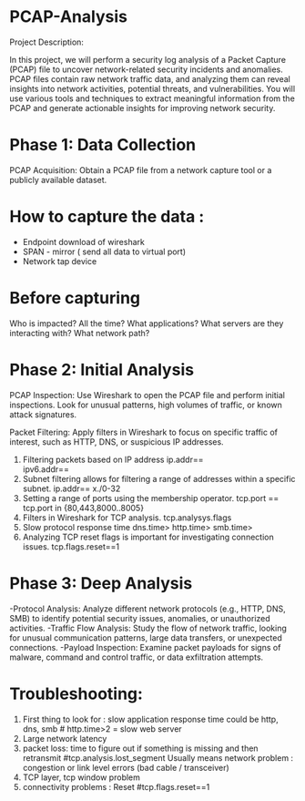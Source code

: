 # PCAP-Analysis

Project Description:

In this project, we will perform a security log analysis of a Packet Capture (PCAP) file to uncover network-related security incidents and anomalies. PCAP files contain raw network traffic data, and analyzing them can reveal insights into network activities, potential threats, and vulnerabilities. You will use various tools and techniques to extract meaningful information from the PCAP and generate actionable insights for improving network security.


# Phase 1: Data Collection
PCAP Acquisition: Obtain a PCAP file from a network capture tool or a publicly available dataset.
# How to capture the data :
- Endpoint download of wireshark
- SPAN - mirror ( send all data to virtual port)
- Network tap device

# Before capturing
Who is impacted?
All the time?
What applications?
What servers are they interacting with?
What network path?

# Phase 2: Initial Analysis

PCAP Inspection: Use Wireshark to open the PCAP file and perform initial inspections. Look for unusual patterns, high volumes of traffic, or known attack signatures.

Packet Filtering: Apply filters in Wireshark to focus on specific traffic of interest, such as HTTP, DNS, or suspicious IP addresses.

1. Filtering packets based on IP address
  ip.addr==    
  ipv6.addr==
2. Subnet filtering allows for filtering a range of addresses within a specific subnet.
  ip.addr== x./0-32    
3. Setting a range of ports using the membership operator.
  tcp.port ==
  tcp.port in {80,443,8000..8005}
5. Filters in Wireshark for TCP analysis.
  tcp.analysys.flags
6. Slow protocol response time
  dns.time>
  http.time>
  smb.time>
7. Analyzing TCP reset flags is important for investigating connection issues.
  tcp.flags.reset==1

# Phase 3: Deep Analysis
-Protocol Analysis: Analyze different network protocols (e.g., HTTP, DNS, SMB) to identify potential security issues, anomalies, or unauthorized activities.
-Traffic Flow Analysis: Study the flow of network traffic, looking for unusual communication patterns, large data transfers, or unexpected connections.
-Payload Inspection: Examine packet payloads for signs of malware, command and control traffic, or data exfiltration attempts.

# Troubleshooting:
1. First thing to look for : slow application response time could be http, dns, smb   # http.time>2 = slow web server
2. Large network latency
3. packet loss: time to figure out if something is missing and then retransmit       #tcp.analysis.lost_segment
Usually means network problem : congestion or link level errors (bad cable / transceiver)
4. TCP layer, tcp window problem
5. connectivity problems : Reset    #tcp.flags.reset==1












